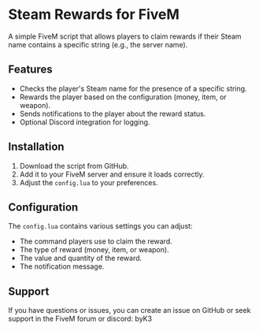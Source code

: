 # Steam Rewards for FiveM

A simple FiveM script that allows players to claim rewards if their Steam name contains a specific string (e.g., the server name).

## Features

- Checks the player's Steam name for the presence of a specific string.
- Rewards the player based on the configuration (money, item, or weapon).
- Sends notifications to the player about the reward status.
- Optional Discord integration for logging.

## Installation

1. Download the script from GitHub.
2. Add it to your FiveM server and ensure it loads correctly.
3. Adjust the `config.lua` to your preferences.

## Configuration

The `config.lua` contains various settings you can adjust:

- The command players use to claim the reward.
- The type of reward (money, item, or weapon).
- The value and quantity of the reward.
- The notification message.

## Support

If you have questions or issues, you can create an issue on GitHub or seek support in the FiveM forum or discord: byK3
